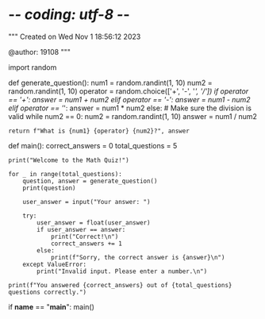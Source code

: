 # -*- coding: utf-8 -*-
"""
Created on Wed Nov  1 18:56:12 2023

@author: 19108
"""

import random

def generate_question():
    num1 = random.randint(1, 10)
    num2 = random.randint(1, 10)
    operator = random.choice(['+', '-', '*', '/'])
    if operator == '+':
        answer = num1 + num2
    elif operator == '-':
        answer = num1 - num2
    elif operator == '*':
        answer = num1 * num2
    else:
        # Make sure the division is valid
        while num2 == 0:
            num2 = random.randint(1, 10)
        answer = num1 / num2

    return f"What is {num1} {operator} {num2}?", answer

def main():
    correct_answers = 0
    total_questions = 5

    print("Welcome to the Math Quiz!")

    for _ in range(total_questions):
        question, answer = generate_question()
        print(question)

        user_answer = input("Your answer: ")

        try:
            user_answer = float(user_answer)
            if user_answer == answer:
                print("Correct!\n")
                correct_answers += 1
            else:
                print(f"Sorry, the correct answer is {answer}\n")
        except ValueError:
            print("Invalid input. Please enter a number.\n")

    print(f"You answered {correct_answers} out of {total_questions} questions correctly.")

if __name__ == "__main__":
    main()
